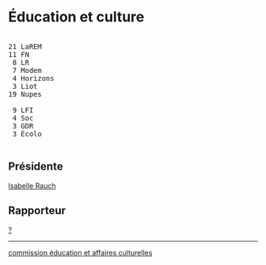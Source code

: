Éducation et culture
====================


<pre class="composition">

21 LaREM
11 FN
 8 LR
 7 Modem
 4 Horizons
 3 Liot
19 Nupes

 9 LFI
 4 Soc
 3 GDR
 3 Écolo

</pre>


Présidente
----------

[Isabelle Rauch][présidente]


Rapporteur
----------

[?][rapporteur]


<hr class="separator">

[commission éducation et affaires culturelles][officiel]



[présidente]: https://www.assemblee-nationale.fr/dyn/deputes/PA720552
[rapporteur]: #
[officiel]: https://www.assemblee-nationale.fr/dyn/16/organes/commissions-permanentes/affaires-culturelles/composition
